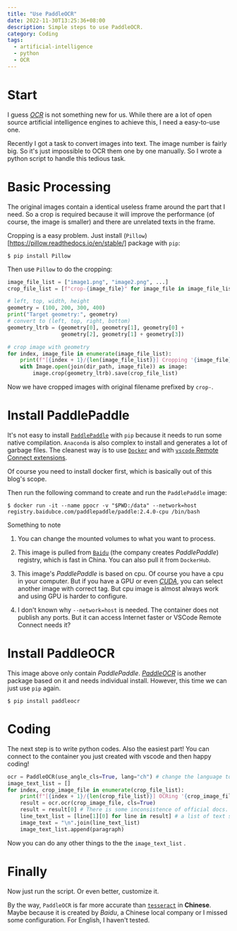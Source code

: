```yaml
---
title: "Use PaddleOCR"
date: 2022-11-30T13:25:36+08:00
description: Simple steps to use PaddleOCR.
category: Coding
tags:
  - artificial-intelligence
  - python
  - OCR
---
```


# Start

I guess [_OCR_](https://en.wikipedia.org/wiki/Optical_character_recognition) is not something new for us. While there are a lot of open source artificial intelligence engines to achieve this, I need a easy-to-use one.

Recently I got a task to convert images into text. The image number is fairly big. So it's just impossible to OCR them one by one manually. So I wrote a python script to handle this tedious task.

# Basic Processing

The original images contain a identical useless frame around the part that I need. So a crop is required because it will improve the performance (of course, the image is smaller) and there are unrelated texts in the frame.

Cropping is a easy problem. Just install (`Pillow`)[https://pillow.readthedocs.io/en/stable/] package with `pip`:

```shell
$ pip install Pillow
```

Then use `Pillow` to do the cropping:

```python
image_file_list = ["image1.png", "image2.png", ...]
crop_file_list = [f"crop-{image_file}" for image_file in image_file_list]

# left, top, width, height
geometry = (100, 200, 300, 400)
print("Target geometry:", geometry)
# convert to (left, top, right, bottom)
geometry_ltrb = (geometry[0], geometry[1], geometry[0] +
                 geometry[2], geometry[1] + geometry[3])

# crop image with geometry
for index, image_file in enumerate(image_file_list):
    print(f"[{index + 1}/{len(image_file_list)}] Cropping '{image_file}' ...")
    with Image.open(join(dir_path, image_file)) as image:
        image.crop(geometry_ltrb).save(crop_file_list)
```

Now we have cropped images with original filename prefixed by `crop-`.

# Install PaddlePaddle

It's not easy to install [`PaddlePaddle`](https://github.com/PaddlePaddle/Paddle) with `pip` because it needs to run some native compilation. `Anaconda` is also complex to install and generates a lot of garbage files. The cleanest way is to use [`Docker`](https://www.docker.com) and with [`vscode` Remote Connect extensions](https://code.visualstudio.com/docs/devcontainers/containers).

Of course you need to install docker first, which is basically out of this blog's scope.

Then run the following command to create and run the `PaddlePaddle` image:

```shell
$ docker run -it --name ppocr -v "$PWD:/data" --network=host registry.baidubce.com/paddlepaddle/paddle:2.4.0-cpu /bin/bash
```

Something to note

1. You can change the mounted volumes to what you want to process.

2.  This image is pulled from [`Baidu`](https://baidu.com) (the company creates _PaddlePaddle_) registry, which is fast in China. You can also pull it from `DockerHub`.

3. This image's _PaddlePaddle_ is based on cpu. Of course you have a cpu in your computer. But if you have a GPU or even [_CUDA_](https://developer.nvidia.com/cuda-downloads), you can select another image with correct tag. But cpu image is almost always work and using GPU is harder to configure.

4. I don't known why `--network=host` is needed. The container does not publish any ports. But it can access Internet faster or VSCode Remote Connect needs it?

# Install PaddleOCR

This image above only contain _PaddlePaddle_. [_PaddleOCR_](https://github.com/PaddlePaddle/PaddleOCR) is another package based on it  and needs individual install. However, this time we can just use `pip` again.

```shell
$ pip install paddleocr
```

# Coding

The next step is to write python codes. Also the easiest part!
You can connect to the container you just created with vscode and then happy coding! 

```python
ocr = PaddleOCR(use_angle_cls=True, lang="ch") # change the language to what you need
image_text_list = []
for index, crop_image_file in enumerate(crop_file_list):
    print(f"[{index + 1}/{len(crop_file_list)}] OCRing '{crop_image_file}' ...")
    result = ocr.ocr(crop_image_file, cls=True)
    result = result[0] # There is some inconsistence of official docs. Result is a list with single element.
    line_text_list = [line[1][0] for line in result] # a list of text str
    image_text = "\n".join(line_text_list)
    image_text_list.append(paragraph)
```

Now you can do any other things to the the `image_text_list` .

# Finally

Now just run the script. Or even better, customize it.

By the way, `PaddleOCR` is far more accurate than [`tesseract`](https://tesseract-ocr.github.io) in __Chinese__. Maybe because it is created by _Baidu_, a Chinese local company or I missed some configuration. For English, I haven't tested.












